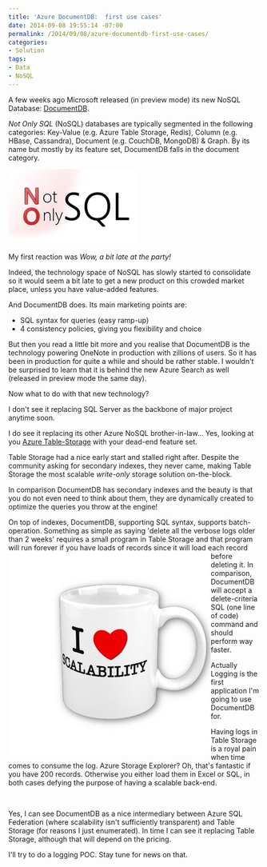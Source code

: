 ```yaml
---
title: 'Azure DocumentDB:  first use cases'
date: 2014-09-08 19:55:14 -07:00
permalink: /2014/09/08/azure-documentdb-first-use-cases/
categories:
- Solution
tags:
- Data
- NoSQL
---
```

<p>A few weeks ago Microsoft released (in preview mode) its new NoSQL Database:  <a href="http://azure.microsoft.com/en-us/documentation/services/documentdb/">DocumentDB</a>.
</p><p><em>Not Only SQL</em> (NoSQL) databases are typically segmented in the following categories:  Key-Value (e.g. Azure Table Storage, Redis), Column (e.g. HBase, Cassandra), Document (e.g. CouchDB, MongoDB) &amp; Graph.  By its name but mostly by its feature set, DocumentDB falls in the document category.
</p><p><img src="/assets/posts/2014/3/azure-documentdb-first-use-cases/090914_0255_azuredocume1.png" alt="" />
	</p><p>My first reaction was <em>Wow, a bit late at the party!</em>
	</p><p>Indeed, the technology space of NoSQL has slowly started to consolidate so it would seem a bit late to get a new product on this crowded market place, unless you have value-added features.
</p><p>And DocumentDB does.  Its main marketing points are:
</p><ul><li>SQL syntax for queries (easy ramp-up)
</li><li>4 consistency policies, giving you flexibility and choice
</li></ul><p>But then you read a little bit more and you realise that DocumentDB is the technology powering OneNote in production with zillions of users.  So it has been in production for quite a while and should be rather stable.  I wouldn't be surprised to learn that it is behind the new Azure Search as well (released in preview mode the same day).
</p><p>Now what to do with that new technology?
</p><p>I don't see it replacing SQL Server as the backbone of major project anytime soon.
</p><p>I do see it replacing its other Azure NoSQL brother-in-law…  Yes, looking at you <a href="http://msdn.microsoft.com/en-us/library/azure/dd179423.aspx">Azure Table-Storage</a> with your dead-end feature set.
</p><p>Table Storage had a nice early start and stalled right after.  Despite the community asking for secondary indexes, they never came, making Table Storage the most scalable <em>write-only </em>storage solution on-the-block.
</p><p>In comparison DocumentDB has secondary indexes and the beauty is that you do not even need to think about them, they are dynamically created to optimize the queries you throw at the engine!
</p><p>On top of indexes, DocumentDB, supporting SQL syntax, supports batch-operation.  Something as simple as saying 'delete all the verbose logs older than 2 weeks' requires a small program in Table Storage and that program will run forever if you have loads of <img align="left" src="/assets/posts/2014/3/azure-documentdb-first-use-cases/090914_0255_azuredocume2.jpg" alt="" />records since it will load each record before deleting it.  In comparison, DocumentDB will accept a delete-criteria SQL (one line of code) command and should perform way faster.
</p><p>Actually Logging is the first application I'm going to use DocumentDB for.
</p><p>Having logs in Table Storage is a royal pain when time comes to consume the log.  Azure Storage Explorer?  Oh, that's fantastic if you have 200 records.  Otherwise you either load them in Excel or SQL, in both cases defying the purpose of having a scalable back-end.
</p><p>
 </p><p>Yes, I can see DocumentDB as a nice intermediary between Azure SQL Federation (where scalability isn't sufficiently transparent) and Table Storage (for reasons I just enumerated).  In time I can see it replacing Table Storage, although that will depend on the pricing.
</p><p>I'll try to do a logging POC.  Stay tune for news on that.</p>